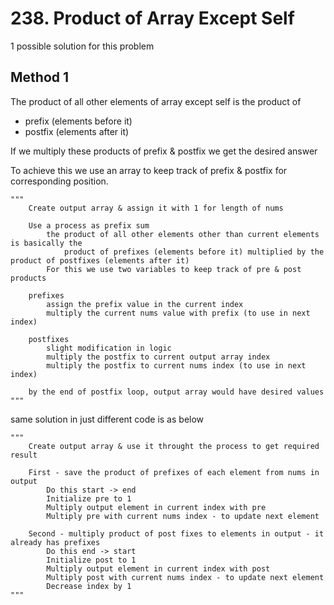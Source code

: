 # 238. Product of Array Except Self

1 possible solution for this problem

## Method 1

The product of all other elements of array except self is the product of
* prefix (elements before it)
* postfix (elements after it)

If we multiply these products of prefix & postfix we get the desired answer  

To achieve this we use an array to keep track of prefix & postfix for corresponding position.

```
"""
    Create output array & assign it with 1 for length of nums

    Use a process as prefix sum
        the product of all other elements other than current elements is basically the 
            product of prefixes (elements before it) multiplied by the product of postfixes (elements after it) 
        For this we use two variables to keep track of pre & post products

    prefixes
        assign the prefix value in the current index
        multiply the current nums value with prefix (to use in next index)

    postfixes
        slight modification in logic
        multiply the postfix to current output array index
        multiply the postfix to current nums index (to use in next index)
    
    by the end of postfix loop, output array would have desired values
"""
```

same solution in just different code is as below  
```
"""
    Create output array & use it throught the process to get required result

    First - save the product of prefixes of each element from nums in output
        Do this start -> end
        Initialize pre to 1
        Multiply output element in current index with pre
        Multiply pre with current nums index - to update next element

    Second - multiply product of post fixes to elements in output - it already has prefixes
        Do this end -> start
        Initialize post to 1
        Multiply output element in current index with post
        Multiply post with current nums index - to update next element
        Decrease index by 1
"""
```
